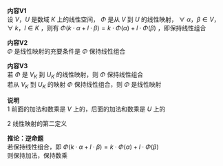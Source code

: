 **内容V1**    
设 $V，U$ 是数域 $K$ 上的线性空间， $\Phi$ 是从 $V$ 到 $U$ 的线性映射， $\forall\ \alpha，\beta\in V，\forall\ k，l\in K$ ，则有 $\Phi(k\cdot\alpha+l\cdot\beta)    
=k\cdot\Phi(\alpha)+l\cdot\Phi(\beta)$ ，即保持线性组合    
    
**内容V2**    
 $\Phi$ 是线性映射的充要条件是 $\Phi$ 保持线性组合    
    
**内容V3**    
若 $\Phi$ 是 $V_K$ 到 $U_K$ 的线性映射，则 $\Phi$ 保持线性组合    
若从 $V_K$ 到 $U_K$ 的映射 $\Phi$ 保持线性组合，则 $\Phi$ 是线性映射    
    
**说明**    
1 前面的加法和数乘是 $V$ 上的，后面的加法和数乘是 $U$ 上的    
    
2 线性映射的第二定义    
    
**推论：逆命题**    
若保持线性组合，即 $\Phi(    
k\cdot\alpha+l\cdot\beta)=k\cdot\Phi(\alpha)    
+l\cdot\Phi(\beta)$     
则保持加法，保持数乘    
    
    
    
